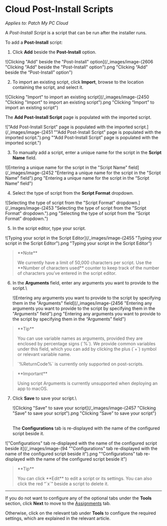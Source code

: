 # Cloud Post-Install Scripts

_Applies to: Patch My PC Cloud_

A _Post-Install Script_ is a script that can be run after the installer runs.

To add a **Post-Install** script:

1. Click **Add** beside the **Post-Install** option.

![Clicking "Add" beside the "Post-Install" option](/_images/image-(2606 "Clicking \"Add\" beside the \"Post-Install\" option").png "Clicking “Add” beside the “Post-Install” option")

2. To import an existing script, click **Import**, browse to the location containing the script, and select it.

![Clicking "Import" to import an existing script](/_images/image-(2450 "Clicking \"Import\" to import an existing script").png "Clicking “Import” to import an existing script")

The **Add Post-Install Script** page is populated with the imported script.

!["Add Post-Install Script" page is populated with the imported script.](/_images/image-(2451 "\"Add Post-Install Script\" page is populated with the imported script.").png "“Add Post-Install Script” page is populated with the imported script.")

3. To manually add a script, enter a unique name for the script in the **Script Name** field.

![Entering a unique name for the script in the "Script Name" field](/_images/image-(2452 "Entering a unique name for the script in the \"Script Name\" field").png "Entering a unique name for the script in the “Script Name” field")

4. Select the type of script from the **Script Format** dropdown.

![Selecting the type of script from the "Script Format" dropdown.](/_images/image-(2453 "Selecting the type of script from the \"Script Format\" dropdown.").png "Selecting the type of script from the “Script Format” dropdown.")

5. In the script editor, type your script.

![Typing your script in the Script Editor](/_images/image-(2455 "Typing your script in the Script Editor").png "Typing your script in the Script Editor")

<blockquote class="wp-block-quote">
<p>**Note**</p>
<p>We currently have a limit of 50,000 characters per script. Use the **Number of characters used** counter to keep track of the number of characters you’ve entered in the script editor.</p>
</blockquote>

6.  In the **Arguments** field, enter any arguments you want to provide to the script.\


    ![Entering any arguments you want to provide to the script by specifying them in the "Arguments" field](/_images/image-(2456 "Entering any arguments you want to provide to the script by specifying them in the \"Arguments\" field").png "Entering any arguments you want to provide to the script by specifying them in the “Arguments” field")

<blockquote class="wp-block-quote">
<p>**Tip**</p>
<p>You can use variable names as arguments, provided they are enclosed by percentage signs (`%`). We provide common variables under this field, which you can add by clicking the plus (`+`) symbol or relevant variable name.</p>
<p>&#x20;`%ReturnCode%` is currently only supported on post-scripts.</p>
</blockquote>

<blockquote class="wp-block-quote">
<p>**Important**</p>
<p>Using script Arguments is currently unsupported when deploying an app to macOS.</p>
</blockquote>

7.  Click **Save** to save your script.\


    ![Clicking "Save" to save your script](/_images/image-(2457 "Clicking \"Save\" to save your script").png "Clicking “Save” to save your script")

    \
    The **Configurations** tab is re-displayed with the name of the configured script beside it.

!["Configurations" tab re-displayed with the name of the configured script beside it](/_images/image-(94 "\"Configurations\" tab re-displayed with the name of the configured script beside it").png "“Configurations” tab re-displayed with the name of the configured script beside it")

<blockquote class="wp-block-quote">
<p>**Tip**</p>
<p>You can click **Edit** to edit a script or its settings. You can also click the red “`x`” beside a script to delete it.</p>
</blockquote>

***

If you do not want to configure any of the optional tabs under the **Tools** section, click **Next** to move to the [Assignments](../../cloud-assignments-deployment-tab.md) tab.

Otherwise, click on the relevant tab under **Tools** to configure the required settings, which are explained in the relevant article.